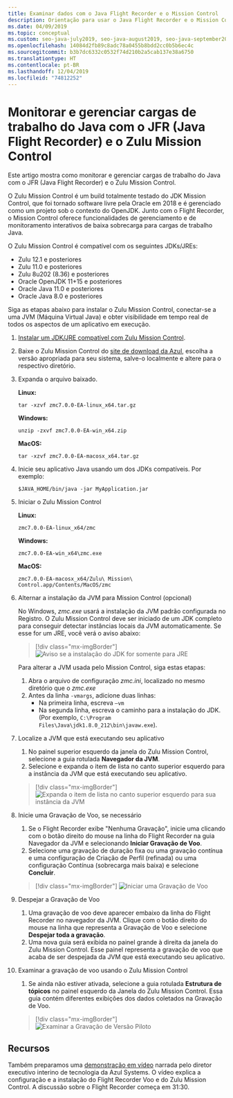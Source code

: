 ```yaml
---
title: Examinar dados com o Java Flight Recorder e o Mission Control
description: Orientação para usar o Java Flight Recorder e o Mission Control para coletar e examinar os dados de aplicativo.
ms.date: 04/09/2019
ms.topic: conceptual
ms.custom: seo-java-july2019, seo-java-august2019, seo-java-september2019
ms.openlocfilehash: 14084d2fb89c8adc78a0455b8bdd2cc0b5b6ec4c
ms.sourcegitcommit: b3b7dc6332c0532f74d210b2a5cab137e38a6750
ms.translationtype: HT
ms.contentlocale: pt-BR
ms.lasthandoff: 12/04/2019
ms.locfileid: "74812252"
---
```

# <a name="monitor-and-manage-java-workloads-with-java-flight-recorder-jfr-and-zulu-mission-control"></a>Monitorar e gerenciar cargas de trabalho do Java com o JFR (Java Flight Recorder) e o Zulu Mission Control

Este artigo mostra como monitorar e gerenciar cargas de trabalho do Java com o JFR (Java Flight Recorder) e o Zulu Mission Control.

O Zulu Mission Control é um build totalmente testado do JDK Mission Control, que foi tornado software livre pela Oracle em 2018 e é gerenciado como um projeto sob o contexto do OpenJDK. Junto com o Flight Recorder, o Mission Control oferece funcionalidades de gerenciamento e de monitoramento interativos de baixa sobrecarga para cargas de trabalho Java.

O Zulu Mission Control é compatível com os seguintes JDKs/JREs:

* Zulu 12.1 e posteriores
* Zulu 11.0 e posteriores
* Zulu 8u202 (8.36) e posteriores
* Oracle OpenJDK 11+15 e posteriores
* Oracle Java 11.0 e posteriores
* Oracle Java 8.0 e posteriores

Siga as etapas abaixo para instalar o Zulu Mission Control, conectar-se a uma JVM (Máquina Virtual Java) e obter visibilidade em tempo real de todos os aspectos de um aplicativo em execução.

1.  [Instalar um JDK/JRE compatível com Zulu Mission Control](java-jdk-install.md).

2.  Baixe o Zulu Mission Control do [site de download da Azul](https://www.azul.com/products/zulu-mission-control/), escolha a versão apropriada para seu sistema, salve-o localmente e altere para o respectivo diretório.

3.  Expanda o arquivo baixado.

    **Linux:**

    ```cli
    tar -xzvf zmc7.0.0-EA-linux_x64.tar.gz
    ```

    **Windows:**

    ```cli
    unzip -zxvf zmc7.0.0-EA-win_x64.zip 
    ```

    **MacOS:**

    ```cli
    tar -xzvf zmc7.0.0-EA-macosx_x64.tar.gz
    ```

4.  Inicie seu aplicativo Java usando um dos JDKs compatíveis. Por exemplo:

    ```cli
    $JAVA_HOME/bin/java -jar MyApplication.jar
    ```

5.  Iniciar o Zulu Mission Control

    **Linux:**

    ```cli
    zmc7.0.0-EA-linux_x64/zmc
    ```

    **Windows:**

    ```cli
    zmc7.0.0-EA-win_x64\zmc.exe 
    ```

    **MacOS:**

    ```cli
    zmc7.0.0-EA-macosx_x64/Zulu\ Mission\ Control.app/Contents/MacOS/zmc
    ```

6.  Alternar a instalação da JVM para Mission Control (opcional)

    No Windows, *zmc.exe* usará a instalação da JVM padrão configurada no Registro. O Zulu Mission Control deve ser iniciado de um JDK completo para conseguir detectar instâncias locais da JVM automaticamente. Se esse for um JRE, você verá o aviso abaixo:

    > [!div class="mx-imgBorder"]
    ![Aviso se a instalação do JDK for somente para JRE](../media/jdk/jfr-jre-warning-message.png)

    Para alterar a JVM usada pelo Mission Control, siga estas etapas: 
    1.  Abra o arquivo de configuração *zmc.ini*, localizado no mesmo diretório que o *zmc.exe*
    2.  Antes da linha `-vmargs`, adicione duas linhas:
        * Na primeira linha, escreva `–vm`
        * Na segunda linha, escreva o caminho para a instalação do JDK. (Por exemplo, `C:\Program Files\Java\jdk1.8.0_212\bin\javaw.exe`).

7.  Localize a JVM que está executando seu aplicativo
    1.  No painel superior esquerdo da janela do Zulu Mission Control, selecione a guia rotulada **Navegador da JVM**.
    2.  Selecione e expanda o item de lista no canto superior esquerdo para a instância da JVM que está executando seu aplicativo.

    > [!div class="mx-imgBorder"]
    ![Expanda o item de lista no canto superior esquerdo para sua instância da JVM](../media/jdk/jfr-jvm-instance-dashboard.png)


8.  Inicie uma Gravação de Voo, se necessário
    1.  Se o Flight Recorder exibe "Nenhuma Gravação", inicie uma clicando com o botão direito do mouse na linha do Flight Recorder na guia Navegador da JVM e selecionando **Iniciar Gravação de Voo**.
    2.  Selecione uma gravação de duração fixa ou uma gravação contínua e uma configuração de Criação de Perfil (refinada) ou uma configuração Contínua (sobrecarga mais baixa) e selecione **Concluir**.

    > [!div class="mx-imgBorder"]
    ![Iniciar uma Gravação de Voo](../media/jdk/jfr-start-flight-recording.png)

9.  Despejar a Gravação de Voo
    1.  Uma gravação de voo deve aparecer embaixo da linha do Flight Recorder no navegador da JVM. Clique com o botão direito do mouse na linha que representa a Gravação de Voo e selecione **Despejar toda a gravação**.
    2.  Uma nova guia será exibida no painel grande à direita da janela do Zulu Mission Control. Esse painel representa a gravação de voo que acaba de ser despejada da JVM que está executando seu aplicativo.

10. Examinar a gravação de voo usando o Zulu Mission Control
    1.  Se ainda não estiver ativada, selecione a guia rotulada **Estrutura de tópicos** no painel esquerdo da Janela do Zulu Mission Control. Essa guia contém diferentes exibições dos dados coletados na Gravação de Voo.
 
    > [!div class="mx-imgBorder"]
    ![Examinar a Gravação de Versão Piloto](../media/jdk/jfr-zulu-mission-control-data.png)

## <a name="resources"></a>Recursos

Também preparamos uma [demonstração em vídeo](https://www.azul.com/presentation/azul-webinar-open-source-flight-recorder-and-mission-control-managing-and-measuring-openjdk-8-performance/) narrada pelo diretor executivo interino de tecnologia da Azul Systems. O vídeo explica a configuração e a instalação do Flight Recorder Voo e do Zulu Mission Control. A discussão sobre o Flight Recorder começa em 31:30.

